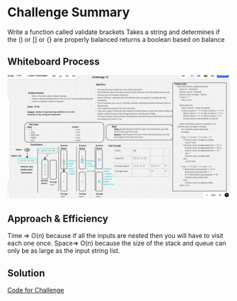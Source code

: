 # Challenge Summary
Write a function called validate brackets
Takes a string and determines if the () or [] or {} are properly balanced
returns a boolean based on balance

## Whiteboard Process
![Whiteboard](./401CodeChallenge13.png)

## Approach & Efficiency
Time => O(n) because if all the inputs are nested then you will have to visit each one once.
Space=>  O(n) because the size of the stack and queue can only be as large as the input string list.

## Solution
[Code for Challenge](../../code_challenges/stack_queue_brackets.py)
